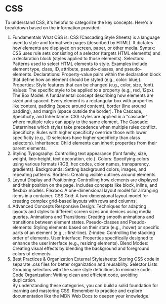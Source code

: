 # CSS

To understand CSS, it's helpful to categorize the key concepts. Here's a breakdown based on the information provided:
1. Fundamentals
What CSS is: CSS (Cascading Style Sheets) is a language used to style and format web pages (described by HTML). It dictates how elements are displayed on screen, paper, or other media.
Syntax: CSS uses rule sets consisting of a selector (targets HTML elements) and a declaration block (styles applied to those elements).
Selectors: Patterns used to select HTML elements to style. Examples include element type, class, ID, attribute, pseudo-classes, and pseudo-elements.
Declarations: Property-value pairs within the declaration block that define how an element should be styled (e.g., color: blue;).
Properties: Style features that can be changed (e.g., color, size, font).
Values: The specific style to be applied to a property (e.g., red, 12px).
The Box Model: A fundamental concept describing how elements are sized and spaced. Every element is a rectangular box with properties like content, padding (space around content), border (line around padding), and margin (space outside the border).
The Cascade, Specificity, and Inheritance: CSS styles are applied in a "cascade" where multiple rules can apply to the same element.
The Cascade: Determines which styles take precedence when multiple rules conflict.
Specificity: Rules with higher specificity override those with lower specificity (e.g., ID selectors have higher specificity than class selectors).
Inheritance: Child elements can inherit properties from their parent elements. 
2. Styling
Typography: Controlling text appearance (font family, size, weight, line-height, text decoration, etc.).
Colors: Specifying colors using various formats (RGB, hex codes, color names, transparency, gradients).
Backgrounds: Setting background colors, images, and repeating patterns.
Borders: Creating visible outlines around elements. 
3. Layout
Display and Positioning: Controlling how elements are displayed and their position on the page. Includes concepts like block, inline, and flexbox models.
Flexbox: A one-dimensional layout model for arranging items in a container.
CSS Grid: A two-dimensional layout model for creating complex grid-based layouts with rows and columns.  
4. Advanced Concepts
Responsive Design: Techniques for adapting layouts and styles to different screen sizes and devices using media queries.
Animations and Transitions: Creating smooth animations and transitions between element states.
Pseudo-classes and Pseudo-elements: Styling elements based on their state (e.g., :hover) or specific parts of an element (e.g., ::first-line).
Z-index: Controlling the stacking order of elements.
User Interface: Properties specifically designed to enhance the user interface (e.g., resizing elements).
Blend Modes: Creating visual effects by blending the background and foreground colors of elements. 
5. Best Practices & Organization
External Stylesheets: Storing CSS code in separate .css files for better organization and reusability.
Selector Lists: Grouping selectors with the same style definitions to minimize code.
Code Organization: Writing clean and efficient code, avoiding duplication.  
By understanding these categories, you can build a solid foundation for learning and mastering CSS. Remember to practice and explore documentation like the MDN Web Docs to deepen your knowledge. 